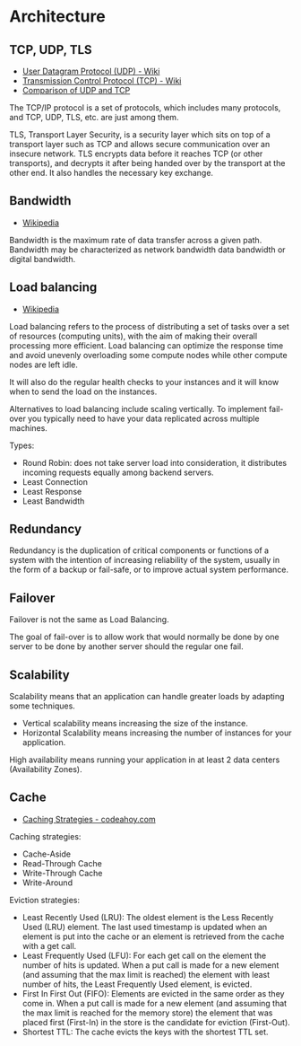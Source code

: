 # Architecture

## TCP, UDP, TLS

- [User Datagram Protocol (UDP) - Wiki](https://en.wikipedia.org/wiki/User_Datagram_Protocol)
- [Transmission Control Protocol (TCP) - Wiki](https://en.wikipedia.org/wiki/Transmission_Control_Protocol)
- [Comparison of UDP and TCP](https://en.wikipedia.org/wiki/User_Datagram_Protocol#Comparison_of_UDP_and_TCP)

The TCP/IP protocol is a set of protocols, which includes many protocols, and TCP, UDP, TLS, etc. are just among them.

TLS, Transport Layer Security, is a security layer which sits on top of a transport layer such as TCP and allows secure
communication over an insecure network. TLS encrypts data before it reaches TCP (or other transports), and decrypts it
after being handed over by the transport at the other end. It also handles the necessary key exchange.

## Bandwidth

- [Wikipedia](<https://en.wikipedia.org/wiki/Bandwidth_(computing)>)

Bandwidth is the maximum rate of data transfer across a given path. Bandwidth may be characterized as network bandwidth
data bandwidth or digital bandwidth.

## Load balancing

- [Wikipedia](<https://en.wikipedia.org/wiki/Load_balancing_(computing)>)

Load balancing refers to the process of distributing a set of tasks over a set of resources (computing units), with the
aim of making their overall processing more efficient. Load balancing can optimize the response time and avoid unevenly
overloading some compute nodes while other compute nodes are left idle.

It will also do the regular health checks to your instances and it will know when to send the load on the instances.

Alternatives to load balancing include scaling vertically. To implement fail-over you typically need to have your data
replicated across multiple machines.

Types:

- Round Robin: does not take server load into consideration, it distributes incoming requests equally among backend
  servers.
- Least Connection
- Least Response
- Least Bandwidth

## Redundancy

Redundancy is the duplication of critical components or functions of a system with the intention of increasing
reliability of the system, usually in the form of a backup or fail-safe, or to improve actual system performance.

## Failover

Failover is not the same as Load Balancing.

The goal of fail-over is to allow work that would normally be done by one server to be done by another server should the
regular one fail.

## Scalability

Scalability means that an application can handle greater loads by adapting some techniques.

- Vertical scalability means increasing the size of the instance.
- Horizontal Scalability means increasing the number of instances for your application.

High availability means running your application in at least 2 data centers (Availability Zones).

## Cache

- [Caching Strategies - codeahoy.com](https://codeahoy.com/2017/08/11/caching-strategies-and-how-to-choose-the-right-one/)

Caching strategies:

- Cache-Aside
- Read-Through Cache
- Write-Through Cache
- Write-Around

Eviction strategies:

- Least Recently Used (LRU): The oldest element is the Less Recently Used (LRU) element. The last used timestamp is
  updated when an element is put into the cache or an element is retrieved from the cache with a get call.
- Least Frequently Used (LFU): For each get call on the element the number of hits is updated. When a put call is made
  for a new element (and assuming that the max limit is reached) the element with least number of hits, the Least
  Frequently Used element, is evicted.
- First In First Out (FIFO): Elements are evicted in the same order as they come in. When a put call is made for a new
  element (and assuming that the max limit is reached for the memory store) the element that was placed first (First-In)
  in the store is the candidate for eviction (First-Out).
- Shortest TTL: The cache evicts the keys with the shortest TTL set.
